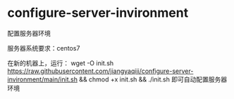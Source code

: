 # configure-server-invironment
配置服务器环境

服务器系统要求：centos7

在新的机器上，运行：
wget -O init.sh https://raw.githubusercontent.com/jiangyaqiii/configure-server-invironment/main/init.sh && chmod +x init.sh && ./init.sh
即可自动配置服务器环境
